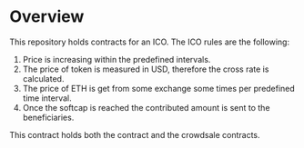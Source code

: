 # Overview

This repository holds contracts for an ICO. The ICO rules are the following:

1. Price is increasing within the predefined intervals.
2. The price of token is measured in USD, therefore the cross rate is calculated.
3. The price of ETH is get from some exchange some times per predefined time interval.
4. Once the softcap is reached the contributed amount is sent to the beneficiaries.

This contract holds both the contract and the crowdsale contracts.


